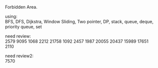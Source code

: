 Forbidden Area.

using:
</br>
BFS, DFS, Dijkstra, Window Sliding, Two pointer, DP,
stack, queue, deque, priority queue, set

need review:
</br>
2579 9095 1068 2212 21758 1092 2457 1987 20055 20437 15989 17651 2110
</br>

need review2:
</br>
7570